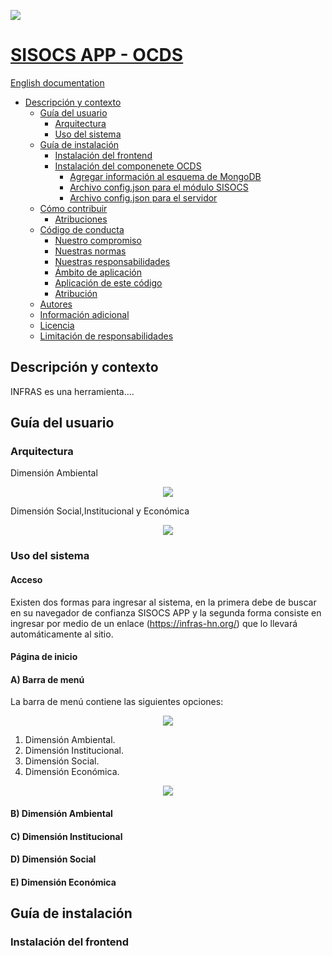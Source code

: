 <img src="https://infras-hn.org/images/logoB.png"></p>

# [SISOCS APP - OCDS](https://infras-hn.org)

[English documentation](README_en.MD)

- [Descripción y contexto](#descripción-y-contexto)
  - [Guía del usuario](#guía-del-usuario)
    - [Arquitectura](#arquitectura)
    - [Uso del sistema](#uso-del-sistema)
  - [Guía de instalación](#Guía-de-instalación)
    - [Instalación del frontend](#instalación-del-frontend)
    - [Instalación del componenete OCDS](#Instalación-del-componenete-OCDS)
       - [Agregar información al esquema de MongoDB](#Agregar-información-al-esquema-de-MongoDB)
       - [Archivo config.json para el módulo SISOCS](#Archivo-configjson-para-el-módulo-SISOCS)
       - [Archivo config.json para el servidor](#Archivo-configjson-para-el-servidor)
  - [Cómo contribuir](#Cómo-contribuir)
    - [Atribuciones](#atribuciones)
  - [Código de conducta](#código-de-conducta)
    - [Nuestro compromiso](#our-pledge)
    - [Nuestras normas](#nuestras-normas)
    - [Nuestras responsabilidades](#nuestras-responsabilidades)
    - [Ámbito de aplicación](#ámbito-de-aplicación)
    - [Aplicación de este código](#aplicación-de-este-código)
    - [Atribución](#atribución)
  - [Autores](#autores)
  - [Información adicional](#información-adicional)
  - [Licencia](#licencia)
  - [Limitación de responsabilidades](#Limitación-de-responsabilidades)


## Descripción y contexto

INFRAS es una herramienta....

## Guía del usuario


### Arquitectura 

Dimensión Ambiental
<p align="center"><img src="https://infras-hn.org/images/Arquitectura%20Ambiental.png"></p>
Dimensión Social,Institucional y Económica 
<p align="center"><img src="https://infras-hn.org/images/Arquitectura%20Institucional%20Social%20Economica.png"></p>

### Uso del sistema

#### Acceso
Existen dos formas para ingresar al sistema, en la primera debe de buscar en su navegador de confianza SISOCS APP y la segunda forma consiste en ingresar por medio de un enlace (https://infras-hn.org/) que lo llevará automáticamente al sitio.

#### Página de inicio

#### A) Barra de menú

La barra de menú contiene las siguientes opciones:

<p align="center"><img src="https://infras-hn.org/images/infras/infras-menu.PNG"></p>

1.	Dimensión Ambiental.
2.	Dimensión Institucional.
3.	Dimensión Social.
4.	Dimensión Económica. 

<p align="center"><img src="https://infras-hn.org/images/sisocsapp/Sisocsapp-ocds.png"></p>

#### B) Dimensión Ambiental 
#### C) Dimensión Institucional 
#### D) Dimensión Social
#### E) Dimensión Económica 

## Guía de instalación

### Instalación del frontend
